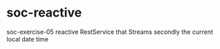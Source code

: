 # soc-reactive
soc-exercise-05
reactive RestService that Streams secondly the current local date time

